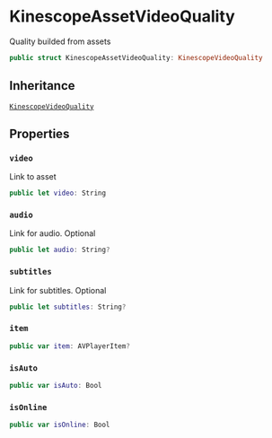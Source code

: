# KinescopeAssetVideoQuality

Quality builded from assets

``` swift
public struct KinescopeAssetVideoQuality: KinescopeVideoQuality 
```

## Inheritance

[`KinescopeVideoQuality`](/Documentation/KinescopeVideoQuality)

## Properties

### `video`

Link to asset

``` swift
public let video: String
```

### `audio`

Link for audio. Optional

``` swift
public let audio: String?
```

### `subtitles`

Link for subtitles. Optional

``` swift
public let subtitles: String?
```

### `item`

``` swift
public var item: AVPlayerItem? 
```

### `isAuto`

``` swift
public var isAuto: Bool 
```

### `isOnline`

``` swift
public var isOnline: Bool 
```
